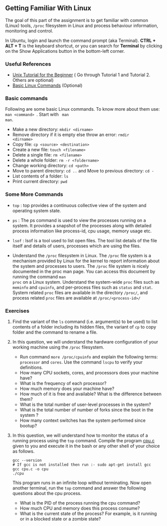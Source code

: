 ## Getting Familiar With Linux

The goal of this part of the assignment is to get familiar with common (Linux) tools, <code>/proc</code> filesystem in Linux and process behaviour information, monitoring and control.

In Ubuntu, login and launch the command prompt (aka Terminal). **CTRL + ALT + T** is the keyboard
shortcut, or you can search for **Terminal** by clicking on the Show Applications button in the bottom-left corner.

### Useful References

- [Unix Tutorial for the Beginner](http://www.ee.surrey.ac.uk/Teaching/Unix/) ( Go through Tutorial 1 and Tutorial 2. Others are optional)
- [Basic Linux Commands](https://maker.pro/linux/tutorial/basic-linux-commands-for-beginners) (Optional)


### Basic commands
Following are some basic Linux commands. To know more about them use: <code> man \<command\> </code>. Start with <code> man man</code>.

 -  Make a new directory: <code>mkdir \<dirname\></code>
 -  Remove directory if it is empty else throw an error: <code>rmdir \<dirname\></code>
 -  Copy file: <code>cp \<source\> \<destination\></code>
 -  Create a new file: <code>touch \<filename\></code>
 -  Delete a single file: <code>rm \<filename\></code>
 -  Delete a whole folder: <code>rm -r \<foldername\></code>
 -  Change working directory: <code>cd \<path\></code>
 -  Move to parent directory: <code>cd ..</code>
    and Move to previous directory: <code>cd -</code>
 -  List contents of a folder: <code>ls</code>
 -  Print current directory: <code>pwd</code>

### Some More Commands
 -  <code>top</code> : top provides a continuous collective view of the system and operating system state.

 -  <code>ps</code> : The ps command is used to view the processes running on a system. It provides a snapshot of the processes along with detailed process information like process-id, cpu usage, memory usage etc.

 -  <code>lsof</code> : lsof is a tool used to list open files. The tool list details of the file itself and details of users, processes which are using the files.
 
 -  Understand the <code>/proc</code> filesystem in Linux. The <code>/proc</code> file system is a mechanism provided by Linux for the kernel to report information about the system and processes to users. The <code>/proc</code> file system is nicely documented in the proc man page. You can access this document by running the command <code>man proc</code> on a Linux system. Understand the system-wide <code>proc</code> files such as <code>meminfo</code> and <code>cpuinfo</code>, and per-process files such as <code>status</code> and <code>stat</code>. System related <code>proc</code> files are available in the directory <code>/proc/</code>, and process related <code>proc</code> files are available at <code>/proc/\<process-id\>/</code>

### Exercises

1. Find the variant of the <code>ls</code> command (i.e. argument(s) to be used) to list contents of a folder including its hidden files, the variant of <code>cp</code> to copy folder and the command to rename a file.

2. In this question, we will understand the hardware configuration of your working machine using the <code>/proc</code> filesystem.

    - Run command <code>more /proc/cpuinfo</code> and explain the following terms: <code>processor</code> and <code>cores</code>. Use the command <code>lscpu</code> to verify your definitions.
    - How many CPU sockets, cores, and processors does your machine have?
    - What is the frequency of each processor?
    - How much memory does your machine have?
    - How much of it is free and available? What is the difference between them?
    - What is the total number of user-level processes in the system?
    - What is the total number of number of forks since the boot in the system ?
    - How many context switches has the system performed since bootup?


3. In this question, we will understand how to monitor the status of a running process using the <code>top</code> command. Compile the program [cpu.c](cpu.c) given to you and execute it in the bash or any other shell of your choice as follows.
    ```console
    gcc --version
    # If gcc is not installed then run :- sudo apt-get install gcc
    gcc cpu.c -o cpu
    ./cpu
    ```
    This program runs in an infinite loop without terminating. Now open another terminal, run the <code>top</code> command and answer the following questions about the cpu process.

    - What is the PID of the process running the cpu command?
    - How much CPU and memory does this process consume?
    - What is the current state of the process? For example, is it running or in a blocked state or a zombie state?